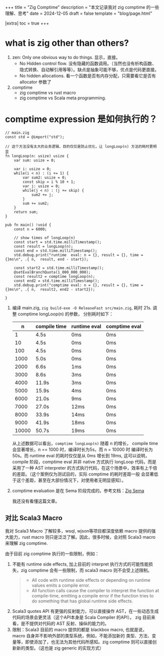 +++
title = "Zig Comptime"
description = "本文记录我对 zig comptime 的一些理解、思考"
date = 2024-12-05
draft = false
template = "blog/page.html"

[extra]
toc = true
+++

# what is zig other than others?
1. zen: Only one obvious way to do things. 显示，直接。
   - No Hidden control flow. 没有隐藏的函数调用。（当然也没有析构函数、隐式转换、自动解引用等等）。缺点是抽象可能不够，优点是代码更直接。
   - No hidden allocations. 看一个函数是否有内存分配，只需要看它是否有 allocator 参数了
2. comptime
   - zig comptime vs rust macro
   - zig comptime vs Scala meta programming. 
   

# comptime expression 是如何执行的？

```zig
// main.zig
const std = @import("std");

// 这个方法没有太大的业务逻辑，目的仅仅是防止优化，让 longLoop(n) 方法的耗时更明显
fn longLoop(n: usize) usize {
    var sum: usize = 0;

    var i: usize = 0;
    while(i < n) : (i += 1) {
        var sum2: usize = 0;
        const skip = i % 10 + 1;
        var j: usize = 0;
        while(j < n) : (j += skip) {
            sum2 += j;
        }
        sum += sum2;
    }
    return sum;
}

pub fn main() !void {
    const n = 6000;

    // show times of longLoop(n)
    const start = std.time.milliTimestamp();
    const result = longLoop(n);
    const end = std.time.milliTimestamp();
    std.debug.print("runtime  eval: n = {}, result = {}, time = {}ms\n", .{ n,  result, end - start});

    const start2 = std.time.milliTimestamp();
    @setEvalBranchQuota(1_000_000_000);
    const result2 = comptime longLoop(n);
    const end2 = std.time.milliTimestamp();
    std.debug.print("comptime eval: n = {}, result = {}, time = {}ms\n", .{ n,  result2, end2 - start2});

}

```

1. 编译 main.zig, `zig build-exe -O ReleaseFast src/main.zig`, 耗时 21s. 调整 comptime longLoop(n) 的参数， 分别耗时如下：

   | n       | compile time | runtime eval | comptime eval |
   |---------|--------------|--------------|---------------|
   | 1       | 4.5s         | 0ms          | 0ms           |
   | 10      | 4.5s         | 0ms          | 0ms           |
   | 100     | 4.5s         | 0ms          | 0ms           |
   | 1000    | 5.0s         | 0ms          | 0ms           |
   | 2000    | 6.6s         | 1ms          | 0ms           |
   | 3000    | 8.6s         | 3ms          | 0ms           |
   | 4000    | 11.9s        | 3ms          | 0ms           |
   | 5000    | 15.9s        | 4ms          | 0ms           |
   | 6000    | 21.0s        | 9ms          | 0ms           |
   | 7000    | 27.0s        | 12ms         | 0ms           |
   | 8000    | 33.9s        | 14ms         | 0ms           |
   | 9000    | 41.9s        | 18ms         | 0ms           |
   | 10000   | 50.7s        | 19ms         | 0ms           |

   从上述数据可以看出，`comptime longLoop(n)` 随着 n 的增长， compile time 会显著增长，n == 1000 时，编译时长为5s，而 n = 10000 时
   编译时长为50s。而 runtime eval 的耗时仅仅是从 0ms 增长到 19ms, 这可以说明，compile 阶段，comptime eval 并非 native 方式执行 longLoop
   代码，而是采用了一种 AST interpreter 的方式执行代码，在这个场景中，效率有上千倍的差距。（这个案例仅为测试目的，实际 comptime 的耗时差距一般
   会显著低于这个差距，甚至在大部份情况下，对使用者无明显感知）。

2. comptime evaluation 是在 Sema 阶段完成的。参考文档：[Zig Sema](https://mitchellh.com/zig/sema)

   我还没有看懂这篇文章。

## 对比 Scala3 Macro

我对 Scala3 Macro 了解较多，wsql, wjson等项目都深度依赖 macro 提供的强大能力，rust macro 则只是泛泛了解。因此，很多时候，会对照
Scala3 macro 来理解 zig comptime. 
   
由于目前 zig comptime 执行的一些限制，例如：

1. 不能有 runtime side effects, 加上目前的 interpret 执行方式的可能性能损失，zig comptime 会有一些限制，而 scala3 macro 则不会受上述限制。
   > - All code with runtime side effects or depending on runtime values emits a compile error.
   > - All function calls cause the compiler to interpret the function at compile-time,
   >  emitting a compile error if the function tries to do something that has global runtime side effects.
2. Scala3 quotes API 有更强的反射能力，可以直接操作 AST，在一些动态生成代码的场景会更灵活（这个API本身是 Scala Compiler 的API）。
   zig 目前来看，是不提供对代码的 AST 反射、操纵的能力的。
3. 限制：Scala3 目前的 macro 提供的都是 blackbox macro, 也就是说，macro 自身并不影响外部的类型系统，例如，不能添加新的
   类型、方法、变量等，即使添加了，也无法为其他代码所感知。zig comptime 则可以直接创新新的类型。（这也是 zig generic 的实现方式）